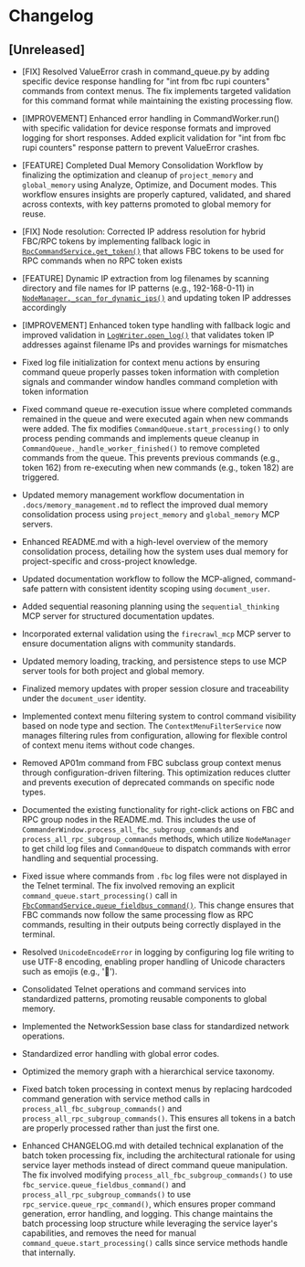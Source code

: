 # Changelog

## [Unreleased]

- [FIX] Resolved ValueError crash in command_queue.py by adding specific device response handling for "int from fbc rupi counters" commands from context menus. The fix implements targeted validation for this command format while maintaining the existing processing flow.
- [IMPROVEMENT] Enhanced error handling in CommandWorker.run() with specific validation for device response formats and improved logging for short responses. Added explicit validation for "int from fbc rupi counters" response pattern to prevent ValueError crashes.
- [FEATURE] Completed Dual Memory Consolidation Workflow by finalizing the optimization and cleanup of `project_memory` and `global_memory` using Analyze, Optimize, and Document modes. This workflow ensures insights are properly captured, validated, and shared across contexts, with key patterns promoted to global memory for reuse.

- [FIX] Node resolution: Corrected IP address resolution for hybrid FBC/RPC tokens by implementing fallback logic in [`RpcCommandService.get_token()`](src/commander/services/rpc_command_service.py:58) that allows FBC tokens to be used for RPC commands when no RPC token exists
- [FEATURE] Dynamic IP extraction from log filenames by scanning directory and file names for IP patterns (e.g., 192-168-0-11) in [`NodeManager._scan_for_dynamic_ips()`](src/commander/node_manager.py:396) and updating token IP addresses accordingly
- [IMPROVEMENT] Enhanced token type handling with fallback logic and improved validation in [`LogWriter.open_log()`](src/commander/log_writer.py:55) that validates token IP addresses against filename IPs and provides warnings for mismatches
- Fixed log file initialization for context menu actions by ensuring command queue properly passes token information with completion signals and commander window handles command completion with token information
- Fixed command queue re-execution issue where completed commands remained in the queue and were executed again when new commands were added. The fix modifies `CommandQueue.start_processing()` to only process pending commands and implements queue cleanup in `CommandQueue._handle_worker_finished()` to remove completed commands from the queue. This prevents previous commands (e.g., token 162) from re-executing when new commands (e.g., token 182) are triggered.
- Updated memory management workflow documentation in `.docs/memory_management.md` to reflect the improved dual memory consolidation process using `project_memory` and `global_memory` MCP servers.
- Enhanced README.md with a high-level overview of the memory consolidation process, detailing how the system uses dual memory for project-specific and cross-project knowledge.
- Updated documentation workflow to follow the MCP-aligned, command-safe pattern with consistent identity scoping using `document_user`.
- Added sequential reasoning planning using the `sequential_thinking` MCP server for structured documentation updates.
- Incorporated external validation using the `firecrawl_mcp` MCP server to ensure documentation aligns with community standards.
- Updated memory loading, tracking, and persistence steps to use MCP server tools for both project and global memory.
- Finalized memory updates with proper session closure and traceability under the `document_user` identity.
- Implemented context menu filtering system to control command visibility based on node type and section. The `ContextMenuFilterService` now manages filtering rules from configuration, allowing for flexible control of context menu items without code changes.
- Removed AP01m command from FBC subclass group context menus through configuration-driven filtering. This optimization reduces clutter and prevents execution of deprecated commands on specific node types.
- Documented the existing functionality for right-click actions on FBC and RPC group nodes in the README.md. This includes the use of `CommanderWindow.process_all_fbc_subgroup_commands` and `process_all_rpc_subgroup_commands` methods, which utilize `NodeManager` to get child log files and `CommandQueue` to dispatch commands with error handling and sequential processing.
- Fixed issue where commands from `.fbc` log files were not displayed in the Telnet terminal. The fix involved removing an explicit `command_queue.start_processing()` call in [`FbcCommandService.queue_fieldbus_command()`](src/commander/services/fbc_command_service.py:53). This change ensures that FBC commands now follow the same processing flow as RPC commands, resulting in their outputs being correctly displayed in the terminal.
- Resolved `UnicodeEncodeError` in logging by configuring log file writing to use UTF-8 encoding, enabling proper handling of Unicode characters such as emojis (e.g., '📝').
- Consolidated Telnet operations and command services into standardized patterns, promoting reusable components to global memory.
- Implemented the NetworkSession base class for standardized network operations.
- Standardized error handling with global error codes.
- Optimized the memory graph with a hierarchical service taxonomy.
- Fixed batch token processing in context menus by replacing hardcoded command generation with service method calls in `process_all_fbc_subgroup_commands()` and `process_all_rpc_subgroup_commands()`. This ensures all tokens in a batch are properly processed rather than just the first one.
- Enhanced CHANGELOG.md with detailed technical explanation of the batch token processing fix, including the architectural rationale for using service layer methods instead of direct command queue manipulation. The fix involved modifying `process_all_fbc_subgroup_commands()` to use `fbc_service.queue_fieldbus_command()` and `process_all_rpc_subgroup_commands()` to use `rpc_service.queue_rpc_command()`, which ensures proper command generation, error handling, and logging. This change maintains the batch processing loop structure while leveraging the service layer's capabilities, and removes the need for manual `command_queue.start_processing()` calls since service methods handle that internally.